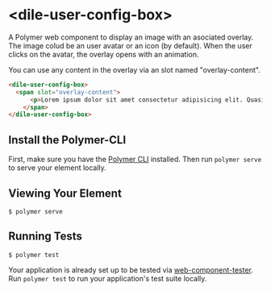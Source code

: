 # \<dile-user-config-box\>

A Polymer web component to display an image with an asociated overlay. The image colud be an user avatar or an icon (by default). When the user clicks on the avatar, the overlay opens with an animation.

You can use any content in the overlay via an slot named "overlay-content".

```html
<dile-user-config-box>
  <span slot="overlay-content">
      <p>Lorem ipsum dolor sit amet consectetur adipisicing elit. Quasi natus temporibus delectus saepe reprehenderit labore ab nemo est vitae. Ipsum deserunt cupiditate animi sit nihil soluta est sapiente tempora facere.</p>
    </span>
</dile-user-config-box>
```

## Install the Polymer-CLI

First, make sure you have the [Polymer CLI](https://www.npmjs.com/package/polymer-cli) installed. Then run `polymer serve` to serve your element locally.

## Viewing Your Element

```
$ polymer serve
```

## Running Tests

```
$ polymer test
```

Your application is already set up to be tested via [web-component-tester](https://github.com/Polymer/web-component-tester). Run `polymer test` to run your application's test suite locally.
